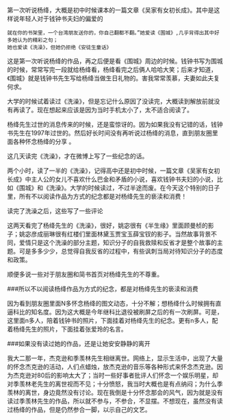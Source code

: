 第一次听说杨绛，大概是初中时候课本的一篇文章《吴家有女初长成》。其中是这样说年轻人对于钱钟书夫妇的偏爱的

```
就在你的书架里，一个台湾朋友送你的，你自己翻都不翻。”她爱读《围城》,几乎背得出其中好多她认为的精彩之句；
她也爱读《洗澡》，但她仍拒绝《安徒生童话》
```

这是第一次听说杨绛的作品，再之后便是看《围城》周边的时候。钱钟书写为围城的时候，常常写完一段就给杨绛看，杨绛看完之后俩人哈哈大笑；后来才知道，《围城》就是钱钟书先生写给杨绛当做生日礼物的。害我常常羡慕，夫妻如此夫复何求。

大学的时候试着读过《洗澡》，但是忘记什么原因了没读完，大概读到解放前就没有再读了。现在想起来应该是因为当时手机太小了，太不适合阅读了。

杨绛先生过世的消息传来的时候，还是蛮惊讶的。因为如果我没有记错的话，钱钟书先生在1997年过世的。然后好长时间没有再听说过杨绛的消息，直到朋友圈里面各种怀念杨绛的分享
。

这几天读完《洗澡》，才在微博上写了一些纪念的话。

两个小时，读了一半的《洗澡》，记得高中还是初中时候，一篇文章《吴家有女初长成》中主人公的女儿不喜欢什么巴金和矛盾的小说，喜欢钱钟书夫妇的小说，比如《围城》和《洗澡》。大学的时候读过，不过半途而废。在今天这个特别的日子里，所有不以阅读作品为方式的纪念都是对杨绛先生的亵渎和消费！

读完了洗澡之后，这些写了一些评论

这两天看完了杨绛先生的《洗澡》，很好，姚宓很有《半生缘》里面顾曼桢的影子；姚宓彦成丽琳很有红楼们里面林黛玉贾宝玉薛宝钗的影子。当然故事背景不同，爱情只是这个洗澡的部分主题，知识分子的自我救赎和反省才是整个故事的主题。可是多多少少，总觉得自我反省的过程中，有些讽刺当局对待知识分子的态度和政策。

顺便多说一些对于朋友圈和简书首页对杨绛先生的不尊重。

###所以不以阅读杨绛作品为方式的纪念，都是对杨绛先生的亵渎和消费

因为看到朋友圈里面N多怀念杨绛的图文动态，十分不解；想杨绛什么时候拥有直逼科比的知名度。因为这大概是今年继科比退役被刷屏之后的有一次刷屏。可是，这里面n多人，陪着钱钟书的照片，下面挂着对杨绛先生的纪念。更有n多人，配着杨绛先生的照片，下面挂着张爱玲的名言。


###如果没有读过她的作品，还是让她安安静静的离开

我大二那一年，杰克逊和季羡林先生相继离世。网络上，显示生活中，出现了大量的怀念杰克逊的活动，人们点蜡烛，放杰克逊的音乐等各种形式来怀念杰克逊。因为杰克逊对80后的影响太大了；当时一些好事者批评人们怀念一个娱乐明星，却对季羡林老先生的离世视而不见；十分愤怒，我当时大概也是有点纳闷；为什么季羡林的离世，身边竟然没有讨论。现在我倒是十分怀念那会的风气，因为就是没有读过季羡林先生的作品，所以就不参与，不参合，不显摆。不想现在，虽然没有读过杨绛的作品，但是仍然参合一脚，以示自己的文艺。

